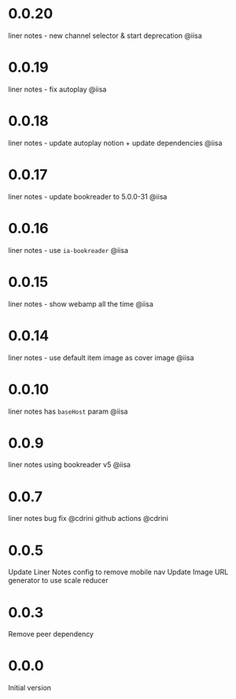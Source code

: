 # 0.0.20
liner notes - new channel selector & start deprecation @iisa

# 0.0.19
liner notes - fix autoplay @iisa

# 0.0.18
liner notes - update autoplay notion + update dependencies @iisa

# 0.0.17
liner notes - update bookreader to 5.0.0-31 @iisa

# 0.0.16
liner notes - use `ia-bookreader` @iisa

# 0.0.15
liner notes - show webamp all the time @iisa
# 0.0.14
liner notes - use default item image as cover image @iisa
# 0.0.10
liner notes has `baseHost` param @iisa
# 0.0.9
liner notes using bookreader v5 @iisa
# 0.0.7
liner notes bug fix @cdrini
github actions @cdrini
# 0.0.5
Update Liner Notes config to remove mobile nav
Update Image URL generator to use scale reducer
# 0.0.3
Remove peer dependency
# 0.0.0

Initial version
